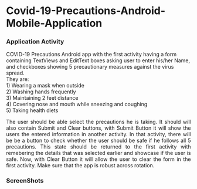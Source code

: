 # Covid-19-Precautions-Android-Mobile-Application

### Application Activity
<p aign = "justify">
COVID-19 Precautions Android app with the first activity having a form containing TextViews and EditText boxes asking user to enter his/her Name, and checkboxes showing 5 precautionary measures against the virus spread. <br/>
They are: <br/>
1) Wearing a mask when outside  <br/>
2) Washing hands frequently <br/>
3) Maintaining 2 feet distance  <br/>
4) Covering nose and mouth while sneezing and coughing <br/>
5) Taking health diets <br/> 
</p>

<p align = "justify">
The user should be able select the precautions he is taking. It should will also contain Submit and Clear buttons, with Submit Button it will show the users the entered information in another activity. In that activity, there will be be a button to check whether the user should be safe if he follows all 5 precautions.
This state should be returned to the first activity with remebering the details that was selected earlier and showcase if the user is safe. Now, with Clear Button it will allow the user to clear the form in the first activity. Make sure that the app is robust across rotation.
</p>

### ScreenShots
